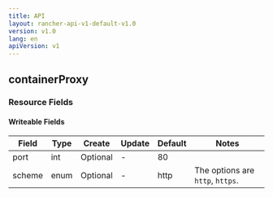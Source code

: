 ```yaml
---
title: API
layout: rancher-api-v1-default-v1.0
version: v1.0
lang: en
apiVersion: v1
---
```


## containerProxy



### Resource Fields

#### Writeable Fields

Field | Type | Create | Update | Default | Notes
---|---|---|---|---|---
port | int | Optional | - | 80 | 
scheme | enum | Optional | - | http | The options are `http`, `https`.



<br>
